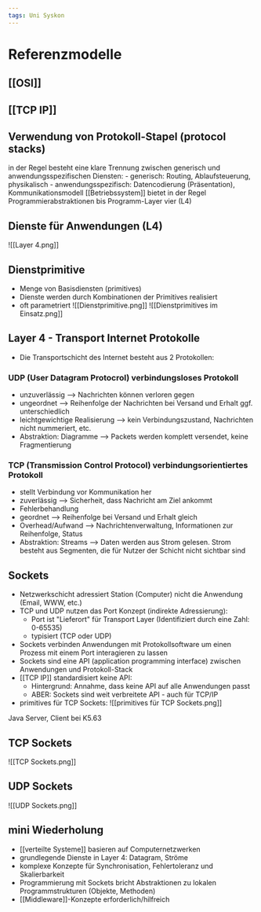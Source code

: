 ```yaml
---
tags: Uni Syskon
---
```

# Referenzmodelle
## [[OSI]]
## [[TCP IP]]
## Verwendung von Protokoll-Stapel (protocol stacks)
in der Regel besteht eine klare Trennung zwischen generisch und anwendungsspezifischen Diensten:
	- generisch: Routing, Ablaufsteuerung, physikalisch
	- anwendungsspezifisch: Datencodierung (Präsentation), Kommunikationsmodell
[[Betriebssystem]] bietet in der Regel Programmierabstraktionen bis Programm-Layer vier (L4)

## Dienste für Anwendungen (L4)
![[Layer 4.png]]

## Dienstprimitive
- Menge von Basisdiensten (primitives)
- Dienste werden durch Kombinationen der Primitives realisiert
- oft parametriert
![[Dienstprimitive.png]]
![[Dienstprimitives im Einsatz.png]]

## Layer 4 - Transport Internet Protokolle
- Die Transportschicht des Internet besteht aus 2 Protokollen:
### UDP (User Datagram Protocrol) verbindungsloses Protokoll
- unzuverlässig --> Nachrichten können verloren gegen
- ungeordnet --> Reihenfolge der Nachrichten bei Versand und Erhalt ggf. unterschiedlich
- leichtgewichtige Realisierung --> kein Verbindungszustand, Nachrichten nicht nummeriert, etc.
- Abstraktion: Diagramme --> Packets werden komplett versendet, keine Fragmentierung
### TCP (Transmission Control Protocol) verbindungsorientiertes Protokoll
- stellt Verbindung vor Kommunikation her
- zuverlässig --> Sicherheit, dass Nachricht am Ziel ankommt
- Fehlerbehandlung
- geordnet --> Reihenfolge bei Versand und Erhalt gleich
- Overhead/Aufwand --> Nachrichtenverwaltung, Informationen zur Reihenfolge, Status
- Abstraktion: Streams --> Daten werden aus Strom gelesen. Strom besteht aus Segmenten, die für Nutzer der Schicht nicht sichtbar sind
## Sockets
- Netzwerkschicht adressiert Station (Computer) nicht die Anwendung (Email, WWW, etc.)
- TCP und UDP nutzen das Port Konzept (indirekte Adressierung):
	- Port ist "Lieferort" für Transport Layer (Identifiziert durch eine Zahl: 0-65535)
	- typisiert (TCP oder UDP)
- Sockets verbinden Anwendungen mit Protokollsoftware um einen Prozess mit einem Port interagieren zu lassen
- Sockets sind eine API (application programming interface) zwischen Anwendungen und Protokoll-Stack
- [[TCP IP]] standardisiert keine API: 
	- Hintergrund: Annahme, dass keine API auf alle Anwendungen passt
	- ABER: Sockets sind weit verbreitete API - auch für TCP/IP
- primitives für TCP Sockets:
![[primitives für TCP Sockets.png]]

Java Server, Client bei K5.63

## TCP Sockets
![[TCP Sockets.png]]
## UDP Sockets
![[UDP Sockets.png]]

## mini Wiederholung
- [[verteilte Systeme]] basieren auf Computernetzwerken
- grundlegende Dienste in Layer 4: Datagram, Ströme
- komplexe Konzepte für Synchronisation, Fehlertoleranz und Skalierbarkeit
- Programmierung mit Sockets bricht Abstraktionen zu lokalen Programmstrukturen (Objekte, Methoden)
- [[Middleware]]-Konzepte erforderlich/hilfreich